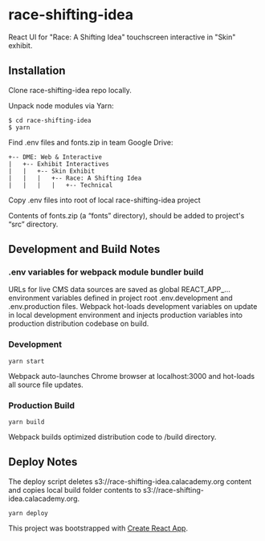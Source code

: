 # race-shifting-idea
React UI for "Race: A Shifting Idea" touchscreen interactive in "Skin"
exhibit.

## Installation

Clone race-shifting-idea repo locally.

Unpack node modules via Yarn:

```
$ cd race-shifting-idea
$ yarn
```

Find .env files and fonts.zip in team Google Drive:
```
+-- DME: Web & Interactive
|   +-- Exhibit Interactives
|   |   +-- Skin Exhibit
|   |   |   +-- Race: A Shifting Idea
|   |   |   |   +-- Technical
```

Copy .env files into root of local race-shifting-idea project

Contents of fonts.zip (a “fonts” directory), should be added to project's “src”
directory.

## Development and Build Notes

### .env variables for webpack module bundler build
URLs for live CMS data sources are saved as global REACT_APP_... environment
variables defined in project root .env.development and .env.production files.
Webpack hot-loads development variables on update in local development
environment and injects production variables into production distribution
codebase on build.

### Development
```
yarn start
```
Webpack auto-launches Chrome browser at localhost:3000 and hot-loads all source
file updates.

### Production Build
```
yarn build
```
Webpack builds optimized distribution code to /build directory.

## Deploy Notes

The deploy script deletes s3://race-shifting-idea.calacademy.org content and
copies local build folder contents to s3://race-shifting-idea.calacademy.org.

```
yarn deploy
```

This project was bootstrapped with [Create React App](https://github.com/facebookincubator/create-react-app).
